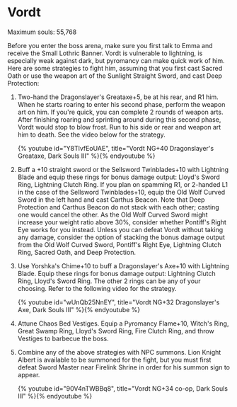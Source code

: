 # Vordt

Maximum souls: 55,768

Before you enter the boss arena, make sure you first talk to Emma and receive
the Small Lothric Banner. Vordt is vulnerable to lightning, is especially weak
against dark, but pyromancy can make quick work of him. Here are some strategies
to fight him, assuming that you first cast Sacred Oath or use the weapon art of
the Sunlight Straight Sword, and cast Deep Protection:

1. Two-hand the Dragonslayer's Greataxe+5, be at his rear, and R1 him. When he
   starts roaring to enter his second phase, perform the weapon art on him. If
   you're quick, you can complete 2 rounds of weapon arts. After finishing
   roaring and sprinting around during this second phase, Vordt would stop to
   blow frost. Run to his side or rear and weapon art him to death. See the
   video below for the strategy.

    {% youtube id="Y8TlvfEoUAE", title="Vordt NG+40 Dragonslayer's Greataxe, Dark Souls III" %}{% endyoutube %}

1. Buff a +10 straight sword or the Sellsword Twinblades+10 with Lightning Blade
   and equip these rings for bonus damage output: Lloyd's Sword Ring, Lightning
   Clutch Ring. If you plan on spamming R1, or 2-handed L1 in the case of the
   Sellsword Twinblades+10, equip the Old Wolf Curved Sword in the left hand and
   cast Carthus Beacon. Note that Deep Protection and Carthus Beacon do not
   stack with each other; casting one would cancel the other. As the Old Wolf
   Curved Sword might increase your weight ratio above 30%, consider whether
   Pontiff's Right Eye works for you instead. Unless you can defeat Vordt
   without taking any damage, consider the option of stacking the bonus damage
   output from the Old Wolf Curved Sword, Pontiff's Right Eye, Lightning Clutch
   Ring, Sacred Oath, and Deep Protection.
1. Use Yorshka's Chime+10 to buff a Dragonslayer's Axe+10 with Lightning Blade.
   Equip these rings for bonus damage output: Lightning Clutch Ring, Lloyd's
   Sword Ring. The other 2 rings can be any of your choosing. Refer to the
   following video for the strategy.

    {% youtube id="wUnQb25NnEY", title="Vordt NG+32 Dragonslayer's Axe, Dark Souls III" %}{% endyoutube %}

1. Attune Chaos Bed Vestiges. Equip a Pyromancy Flame+10, Witch's Ring, Great
   Swamp Ring, Lloyd's Sword Ring, Fire Clutch Ring, and throw Vestiges to
   barbecue the boss.
1. Combine any of the above strategies with NPC summons. Lion Knight Albert is
   available to be summoned for the fight, but you must first defeat Sword
   Master near Firelink Shrine in order for his summon sign to appear.

    {% youtube id="90V4nTWBBq8", title="Vordt NG+34 co-op, Dark Souls III" %}{% endyoutube %}
